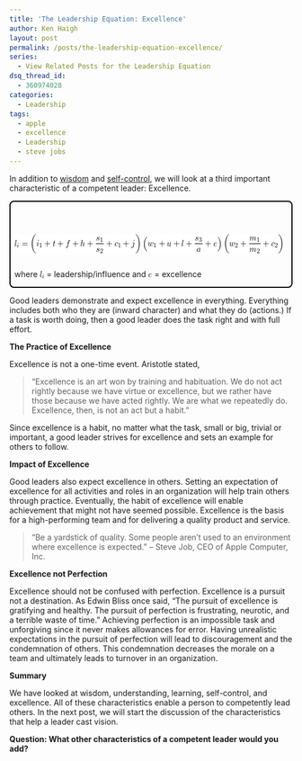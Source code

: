 ```yaml
---
title: 'The Leadership Equation: Excellence'
author: Ken Haigh
layout: post
permalink: /posts/the-leadership-equation-excellence/
series:
  - View Related Posts for the Leadership Equation
dsq_thread_id:
  - 360974028
categories:
  - Leadership
tags:
  - apple
  - excellence
  - Leadership
  - steve jobs
---
```

In addition to [wisdom][1] and [self-control][2], we will look at a third important characteristic of a competent leader: Excellence. 

<div style="border: 2px solid #000; padding: 7px 7px 0px; margin-bottom: 7px; border-radius: 8px; -moz-border-radius: 8px; -webkit-border-radius: 8px;">
  <p class="ql-left-displayed-equation" style="line-height: 36px;">
    <span class="ql-right-eqno"> &nbsp; </span><span class="ql-left-eqno"> &nbsp; </span><img src="/wp-content/ql-cache/quicklatex.com-1add2105e78d180c2c56e665e406a4db_l3.png" height="36" width="477" class="ql-img-displayed-equation " alt="&#92;&#91; &#108;&#95;&#105;&#32;&#61;&#32;&#92;&#108;&#101;&#102;&#116;&#32;&#40;&#32;&#105;&#95;&#49;&#32;&#43;&#32;&#116;&#32;&#43;&#32;&#102;&#32;&#43;&#32;&#104;&#32;&#43;&#32;&#92;&#102;&#114;&#97;&#99;&#123;&#115;&#95;&#49;&#125;&#123;&#115;&#95;&#50;&#125;&#32;&#43;&#32;&#99;&#95;&#49;&#32;&#43;&#32;&#106;&#92;&#114;&#105;&#103;&#104;&#116;&#32;&#41;&#92;&#108;&#101;&#102;&#116;&#32;&#40;&#32;&#119;&#95;&#49;&#32;&#43;&#32;&#117;&#32;&#43;&#32;&#108;&#32;&#43;&#32;&#92;&#102;&#114;&#97;&#99;&#123;&#115;&#95;&#51;&#125;&#123;&#97;&#125;&#32;&#43;&#32;&#101;&#32;&#92;&#114;&#105;&#103;&#104;&#116;&#32;&#41;&#92;&#108;&#101;&#102;&#116;&#32;&#40;&#32;&#119;&#95;&#50;&#32;&#43;&#32;&#92;&#102;&#114;&#97;&#99;&#123;&#109;&#95;&#49;&#125;&#123;&#109;&#95;&#50;&#125;&#32;&#43;&#32;&#99;&#95;&#50;&#32;&#32;&#92;&#114;&#105;&#103;&#104;&#116;&#32;&#41; &#92;&#93;" title="Rendered by QuickLaTeX.com" />
  </p>

  <p>
    where <img src="/wp-content/ql-cache/quicklatex.com-0c4401c34d885cf9bd7f1d7f7e127004_l3.png" class="ql-img-inline-formula " alt="&#108;&#95;&#105;" title="Rendered by QuickLaTeX.com" height="13" width="8" style="vertical-align: -2px;" /> = leadership/influence and <img src="/wp-content/ql-cache/quicklatex.com-7e16f2e2cf3c3cf8ceb3b2e17874dc47_l3.png" class="ql-img-inline-formula " alt="&#101;" title="Rendered by QuickLaTeX.com" height="7" width="7" style="vertical-align: 0px;" /> = excellence
</div>

Good leaders demonstrate and expect excellence in everything. Everything includes both who they are (inward character) and what they do (actions.) If a task is worth doing, then a good leader does the task right and with full effort.

<!--more-->

**The Practice of Excellence**

Excellence is not a one-time event. Aristotle stated,

> &#8220;Excellence is an art won by training and habituation. We do not act rightly because we have virtue or excellence, but we rather have those because we have acted rightly. We are what we repeatedly do. Excellence, then, is not an act but a habit.&#8221;

Since excellence is a habit, no matter what the task, small or big, trivial or important, a good leader strives for excellence and sets an example for others to follow.

**Impact of Excellence**

Good leaders also expect excellence in others. Setting an expectation of excellence for all activities and roles in an organization will help train others through practice. Eventually, the habit of excellence will enable achievement that might not have seemed possible. Excellence is the basis for a high-performing team and for delivering a quality product and service.

> &#8220;Be a yardstick of quality. Some people aren&#8217;t used to an environment where excellence is expected.&#8221; &#8211; Steve Job, CEO of Apple Computer, Inc.

**Excellence not Perfection**

Excellence should not be confused with perfection. Excellence is a pursuit not a destination. As Edwin Bliss once said, “The pursuit of excellence is gratifying and healthy. The pursuit of perfection is frustrating, neurotic, and a terrible waste of time.” Achieving perfection is an impossible task and unforgiving since it never makes allowances for error. Having unrealistic expectations in the pursuit of perfection will lead to discouragement and the condemnation of others. This condemnation decreases the morale on a team and ultimately leads to turnover in an organization.

**Summary**

We have looked at wisdom, understanding, learning, self-control, and excellence. All of these characteristics enable a person to competently lead others. In the next post, we will start the discussion of the characteristics that help a leader cast vision.

**Question: What other characteristics of a competent leader would you add?**

<!-- Start Shareaholic Recommendations Automatic -->

<!-- End Shareaholic Recommendations Automatic -->

[1]: /posts/the-leadership-equation-wisdom-understanding-and-learning/ "The Leadership Equation: Wisdom, Understanding, and Learning"
[2]: /posts/the-leadership-equation-self-control/ "The Leadership Equation:  Self-Control"
